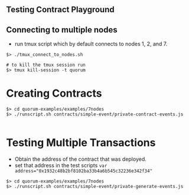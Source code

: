 ## Testing Contract Playground

## Connecting to multiple nodes
* run tmux script which by default connects to nodes 1, 2, and 7.

```
$> ./tmux_connect_to_nodes.sh

# to kill the tmux session run
$> tmux kill-session -t quorum
```

# Creating Contracts 
```
$> cd quorum-examples/examples/7nodes
$> ./runscript.sh contracts/simple-event/private-contract-events.js


```

# Testing Multiple Transactions
* Obtain the address of the contract that was deployed.
* set that address in the test scripts
  `var address="0x1932c48b2bf8102ba33b4a6b545c32236e342f34"`

```
$> cd quorum-examples/examples/7nodes
$> ./runscript.sh contracts/simple-event/private-generate-events.js
```

